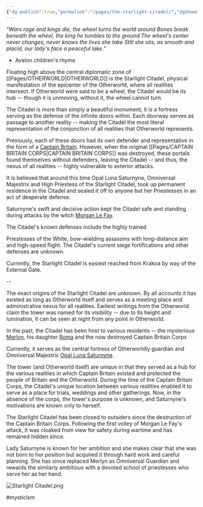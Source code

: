 ```yaml
---
{"dg-publish":true,"permalink":"/pages/the-starlight-citadel/","dgShowLocalGraph":true}
---
```



*"Wars rage and kings die, the wheel turns the world around
Bones break beneath the wheel, the king he tumbles to the ground 
The wheel's center never changes, never knows the lives she take 
Still she sits, as smooth and placid, our lady's face a peaceful lake."*

- Avalon children's rhyme

Floating high above the central diplomatic zone of [[Pages/OTHERWORLD\|OTHERWORLD]] is the Starlight Citadel, physical manifestation of the epicenter of the Otherworld, where all realities intersect. If Otherworld were said to be a wheel, the Citadel would be its hub -- though it is unmoving, without it, the wheel cannot turn.

The Citadel is more than simply a beautiful monument; it is a fortress serving as the defense of the infinite doors within. Each doorway serves as passage to another reality -- making the Citadel the most literal representation of the conjunction of all realities that Otherworld represents.

Previously, each of these doors had its own defender and representative in the form of a [Captain Britain](https://marvel.fandom.com/wiki/Captain_Britain?so=search). However, when the original [[Pages/CAPTAIN BRITAIN CORPS\|CAPTAIN BRITAIN CORPS]] was destroyed, these portals found themselves without defenders, leaving the Citadel -- and thus, the nexus of all realities -- highly vulnerable to exterior attacks.

It is believed that around this time Opal Luna Saturnyne, Omniversal Majestrix and High Priestess of the Starlight Citadel, took up permanent residence in the Citadel and sealed it off to anyone but her Priestesses in an act of desperate defense.

Saturnyne's swift and decisive action kept the Citadel safe and standing during attacks by the witch [Morgan Le Fay](https://marvel.fandom.com/wiki/Morgan_Le_Fay?so=search).

The Citadel's known defenses include the highly trained

Priestesses of the White, bow-wielding assassins with long-distance aim and high-speed flight. The Citadel's current siege fortifications and other defenses are unknown.

Currently, the Starlight Citadel is easiest reached from Krakoa by way of the External Gate.

--

The exact origins of the Starlight Citadel are unknown. By all accounts it has existed as long as Otherworld itself and serves as a meeting place and administrative nexus for all realities. Earliest writings from the Otherworld claim the tower was named for its visibility -- due to its height and lumination, it can be seen at night from any point in Otherworld.

In the past, the Citadel has been host to various residents -- the mysterious [Merlyn](https://marvel.fandom.com/wiki/Merlin), his daughter [Roma](https://marvel.fandom.com/wiki/Roma_(Otherworld)) and the now destroyed Captain Britain Corps

Currently, it serves as the central fortress of Otherworldly guardian and Omniversal Majestrix [Opal Luna Saturnyne](https://marvel.fandom.com/wiki/Opal_Luna_Saturnyne_(Earth-9)?so=search).

The tower (and Otherworld itself) are unique in that they served as a hub for the various realities in which Captain Britain existed and protected the people of Britain and the Otherworld. During the time of the Captain Britain Corps, the Citadel's unique location between various realities enabled it to serve as a place for trials, weddings and other gatherings. Now, in the absence of the corps, the tower's purpose is unknown, and Saturnyne's motivations are known only to herself.

The Starlight Citadel has been closed to outsiders since the destruction of the Captain Britain Corps. Following the first volley of Morgan Le Fay's attack, it was cloaked from view for safety during wartime and has remained hidden since.

Lady Saturnyne is known for her ambition and she makes clear that she was not born to her position but acquired it through hard work and careful planning. She has since replaced Merlyn as Omniversal Guardian and rewards the similarly ambitious with a devoted school of priestesses who serve her as her hand.

![Starlight Citadel.png](/img/user/Assets/Starlight%20Citadel.png)

#mysticism 